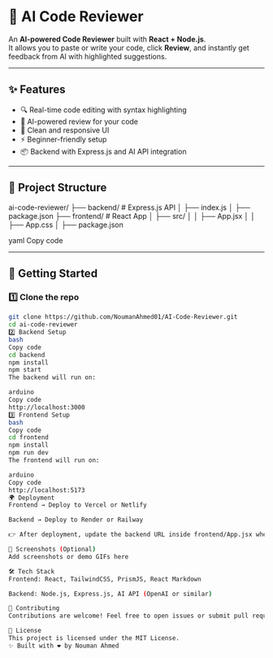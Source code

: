 # 🤖 AI Code Reviewer

An **AI-powered Code Reviewer** built with **React + Node.js**.  
It allows you to paste or write your code, click **Review**, and instantly get feedback from AI with highlighted suggestions.

---

## ✨ Features

- 🔍 Real-time code editing with syntax highlighting
- 🤖 AI-powered review for your code
- 🎨 Clean and responsive UI
- ⚡ Beginner-friendly setup
- 📦 Backend with Express.js and AI API integration

---

## 📂 Project Structure

ai-code-reviewer/
├── backend/ # Express.js API
│ ├── index.js
│ ├── package.json
├── frontend/ # React App
│ ├── src/
│ │ ├── App.jsx
│ │ ├── App.css
│ ├── package.json

yaml
Copy code

---

## 🚀 Getting Started

### 1️⃣ Clone the repo

```bash
git clone https://github.com/NoumanAhmed01/AI-Code-Reviewer.git
cd ai-code-reviewer
2️⃣ Backend Setup
bash
Copy code
cd backend
npm install
npm start
The backend will run on:

arduino
Copy code
http://localhost:3000
3️⃣ Frontend Setup
bash
Copy code
cd frontend
npm install
npm run dev
The frontend will run on:

arduino
Copy code
http://localhost:5173
🌍 Deployment
Frontend → Deploy to Vercel or Netlify

Backend → Deploy to Render or Railway

👉 After deployment, update the backend URL inside frontend/App.jsx where axios.post is used.

📸 Screenshots (Optional)
Add screenshots or demo GIFs here

🛠️ Tech Stack
Frontend: React, TailwindCSS, PrismJS, React Markdown

Backend: Node.js, Express.js, AI API (OpenAI or similar)

🤝 Contributing
Contributions are welcome! Feel free to open issues or submit pull requests.

📜 License
This project is licensed under the MIT License.
✨ Built with ❤️ by Nouman Ahmed
```
